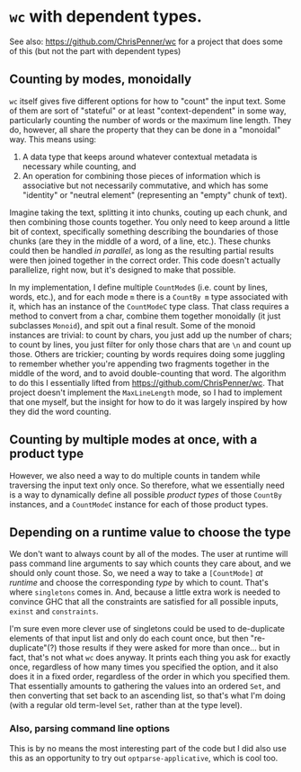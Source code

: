 # `wc` with dependent types.

See also: https://github.com/ChrisPenner/wc for a project that does some of this (but not the part
with dependent types)

## Counting by modes, monoidally

`wc` itself gives five different options for how to "count" the input text. Some of them are sort of "stateful"
or at least "context-dependent" in some way, particularly counting the number of words or the maximum line length.
They do, however, all share the property that they can be done in a "monoidal" way. This means using:
1. A data type that keeps around whatever contextual metadata is necessary while counting, and
2. An operation for combining those pieces of information which is associative but not necessarily commutative,
   and which has some "identity" or "neutral element" (representing an "empty" chunk of text).

Imagine taking the text, splitting it into chunks, couting up each chunk, and then combining those counts together.
You only need to keep around a little bit of context, specifically something describing the boundaries of those chunks
(are they in the middle of a word, of a line, etc.). These chunks could then be handled _in parallel_, as long as the
resulting partial results were then joined together in the correct order. This code doesn't actually parallelize, right
now, but it's designed to make that possible.

In my implementation, I define multiple `CountMode`s (i.e. count by lines, words, etc.), and for each mode `m` there is a `CountBy m` type associated with it, which has an instance of the `CountModeC` type class. That class requires a method to convert from a char, combine them together monoidally (it just subclasses `Monoid`), and spit out a final result. Some of the monoid instances are trivial: to count by chars, you just add up the number of chars; to count by lines, you just filter for only those chars that are `\n` and count up those. Others are trickier; counting by words requires doing some juggling to remember whether you're appending two fragments together in the middle of the word, and to avoid double-counting that word. The algorithm to do this I essentially lifted from https://github.com/ChrisPenner/wc. That project doesn't implement the `MaxLineLength` mode, so I had to implement that one myself, but the insight for how to do it was largely inspired by how they did the word counting.

## Counting by multiple modes at once, with a product type
However, we also need a way to do multiple counts in tandem while traversing the input text only once. So therefore, what we essentially need is a way to dynamically define all possible _product types_ of those `CountBy` instances, and a `CountModeC` instance for each of those product types.

## Depending on a runtime value to choose the type
We don't want to always count by all of the modes. The user at runtime will pass command line arguments to say which counts they care about, and we should only count those. So, we need a way to take a `[CountMode]` _at runtime_ and choose the corresponding _type_ by which to count. That's where `singletons` comes in. And, because a little extra work is needed to convince GHC that all the constraints are satisfied for all possible inputs, `exinst` and `constraints`.

 I'm sure even more clever use of singletons could be used to de-duplicate elements of that input list and only do each count once, but then "re-duplicate"(?) those results if they were asked for more than once... but in fact, that's not what `wc` does anyway. It prints each thing you ask for exactly once, regardless of how many times you specified the option, and it also does it in a fixed order, regardless of the order in which you specified them. That essentially amounts to gathering the values into an ordered `Set`, and then converting that set back to an ascending list, so that's what I'm doing (with a regular old term-level `Set`, rather than at the type level).

### Also, parsing command line options
This is by no means the most interesting part of the code but I did also use this as an opportunity to try out `optparse-applicative`, which is cool too.
